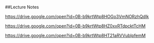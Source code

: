 ##Lecture Notes


<https://drive.google.com/open?id=0B-b9krtWtp8HOGo3VmNORzhQdlk>


<https://drive.google.com/open?id=0B-b9krtWtp8HZ0xxRTdpcktTcHM>


<https://drive.google.com/open?id=0B-b9krtWtp8HT21aRVVublpfemM>
